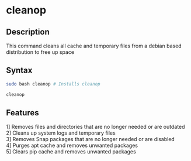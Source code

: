 # cleanop

## Description
This command cleans all cache and temporary files from a debian based distribution to free up space

## Syntax
```bash
sudo bash cleanop # Installs cleanop
```

```bash
cleanop
```
## Features
1] Removes files and directories that are no longer needed or are outdated<br/>
2] Cleans up system logs and temporary files<br/>
3] Removes Snap packages that are no longer needed or are disabled<br/>
4] Purges apt cache and removes unwanted packages<br/>
5] Clears pip cache and removes unwanted packages<br/>

